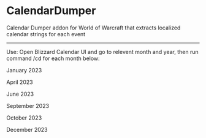 # CalendarDumper
Calendar Dumper addon for World of Warcraft that extracts localized calendar strings for each event

---
Use:
Open Blizzard Calendar UI and go to relevent month and year, then run command /cd for each month below:

January 2023

April 2023

June 2023

September 2023

October 2023

December 2023
